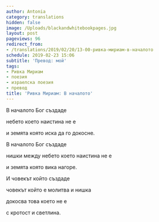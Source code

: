 ```yaml
---
author: Antonia
category: translations
hidden: false
image: /Uploads/blackandwhitebookpages.jpg
layout: post
pageviews: 96
redirect_from:
- /translations/2019/02/20/13-00-ривка-мириам-в-началото
schedule: 2019-02-23 15:06
subtitle: 'Превод: мой'
tags:
- Ривка Мириам
- поезия
- израелска поезия
- превод
title: 'Ривка Мириам: В началото'
---
```


В началото Бог създаде

небето което наистина не е

и земята която иска да го докосне.

В началото Бог създаде

нишки между небето което наистина не е

и земята която вика нагоре. 

И човекът който създаде

човекът който е молитва и нишка

докосва това което не е

с кротост и светлина.